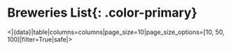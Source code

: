 # **Breweries List**{: .color-primary}

<|{data}|table|columns=columns|page_size=10|page_size_options=[10, 50, 100]|filter=True|safe|>
